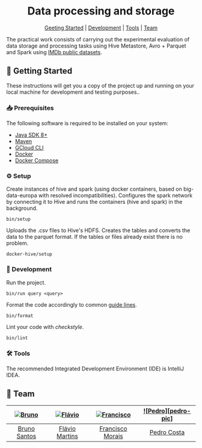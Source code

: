 [bruno]: https://github.com/BrunoXBSantos
[bruno-pic]: https://github.com/BrunoXBSantos.png?size=120
[flavio]: https://github.com/FlavioMartins93
[flavio-pic]: https://github.com/FlavioMartins93.png?size=100
[francisco]: https://github.com/fmoraispires
[francisco-pic]: https://github.com/fmoraispires.png?size=100
[pedro]: https://github.com/pCosta99
[pedr0-pic]: https://github.com/pCosta99.png?size=100

<div align="center">

# Data processing and storage

[Geeting Started](#rocket-getting-started)
|
[Development](#hammer-development)
|
[Tools](#hammer_and_wrench-tools)
|
[Team](#busts_in_silhouette-team)

</div>

The practical work consists of carrying out the experimental evaluation of data
storage and processing tasks using Hive Metastore, Avro + Parquet and Spark
using [IMDb public datasets](https://www.imdb.com/interfaces/).

## :rocket: Getting Started

These instructions will get you a copy of the project up and running on your
local machine for development and testing purposes..

### :inbox_tray: Prerequisites

The following software is required to be installed on your system:

- [Java SDK 8+](https://openjdk.java.net/)
- [Maven](https://maven.apache.org/maven-features.html)
- [GCloud CLI](https://cloud.google.com/sdk/docs/install)
- [Docker](https://docs.docker.com/get-docker/)
- [Docker Compose](https://docs.docker.com/compose/install/)

### :gear: Setup

Create instances of hive and spark (using docker containers, based on big-data-europa with resolved incompatibilities).
Configures the spark network by connecting it to Hive and runs the containers (hive and spark) in the background.

```
bin/setup
```

Uploads the .csv files to Hive's HDFS. Creates the tables and converts the data to the parquet format. If the tables or
files already exist there is no problem.

```
docker-hive/setup
```

### :hammer: Development

Run the project.

```
bin/run query <query>
```

Format the code accordingly to common [guide lines](https://github.com/google/google-java-format).

```
bin/format
```

Lint your code with _checkstyle_.

```
bin/lint
```

### :hammer_and_wrench: Tools

The recommended Integrated Development Environment (IDE) is IntelliJ IDEA.

## :busts_in_silhouette: Team

| [![Bruno][bruno-pic]][bruno] | [![Flávio][flavio-pic]][flavio] | [![Francisco][francisco-pic]][francisco] | [![Pedro][pedro-pic]][pedro] |
| :--------------------------: | :-----------------------------: | :--------------------: | :-----------------------------: |
|    [Bruno Santos][bruno]     |    [Flávio Martins][flavio]     |    [Francisco Morais][francisco]     |    [Pedro Costa][pedro]     |
